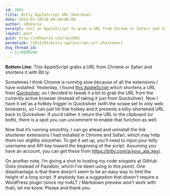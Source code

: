 ```yaml
---
id: 2081
title: Bitly AppleScript URL Shortener
date: 2013-03-28T10:09:38+00:00
author: n8henrie
excerpt: Just an AppleScript to grab a URL from Chrome or Safari and shorten it with Bitly.
layout: post
guid: http://n8henrie.com/?p=2081
permalink: /2013/03/bitly-applescript-url-shortener/
dsq_thread_id:
  - 1170899394
---
```

**Bottom Line:** This AppleScript grabs a URL from Chrome or Safari and shortens it with Bit.ly. <!--more-->

Sometimes I think Chrome is running slow because of all the extensions I have installed. Yesterday, I found <a target="_blank" href="http://qsapp.com/wiki/Shorten_URL_(AppleScript)">this AppleScript</a> which shortens a URL from <a target="_blank" href="http://qsapp.com/" title="Quicksilver Website">Quicksilver</a>, so I decided to tweak it a bit to grab the URL from the currently active browser (instead of taking it just from Quicksilver). Now I have it set as a hotkey trigger in Quicksilver (with the scope set to only web browsers), so I can just hit that hotkey and it presents a bitly-shortened URL back to Quicksilver. If you&#8217;d rather it return the URL to the clipboard (or both), there is a spot you can uncomment to enable that function as well.

Now that it&#8217;s running smoothly, I can go ahead and uninstall the link shortener extensions I had installed in Chrome and Safari, which may help them run slightly smoother. To get it set up, you&#8217;ll need to input your bitly username and API key toward the beginning of the script. Assuming you have an account, you can get these from <a target="_blank" href="https://bitly.com/a/your_api_key/">https://bitly.com/a/your_api_key/</a>.

On another note, I&#8217;m giving a shot to hosting my code snippets at GitHub Gists (instead of Pastebin, which I&#8217;ve been using to this point). One disadvantage is that there doesn&#8217;t seem to be an easy way to limit the height of a long script. If anybody has a suggestion that doesn&#8217;t require a WordPress plugin (since my nvALT / Markdown preview won&#8217;t work with that), let me know. Please and thank you.